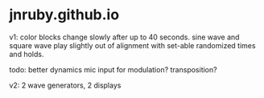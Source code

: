 # jnruby.github.io
v1:
color blocks change slowly after up to 40 seconds.
sine wave and square wave play slightly out of alignment with set-able randomized times and holds.

todo: better dynamics
mic input for modulation?
transposition?

v2:
2 wave generators, 2 displays
